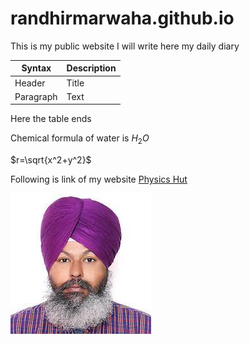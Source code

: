 # randhirmarwaha.github.io
This is my public website
I will write here my daily diary

| Syntax | Description |
|-----|-----|
| Header | Title |
| Paragraph | Text |


Here the table ends

Chemical formula of water is $H_{2}O$


$r=\sqrt{x^2+y^2}$

Following is link of my website [Physics Hut](https://www.physicshut.com)

![de:hub.de-Projekt](rs.jpg)
